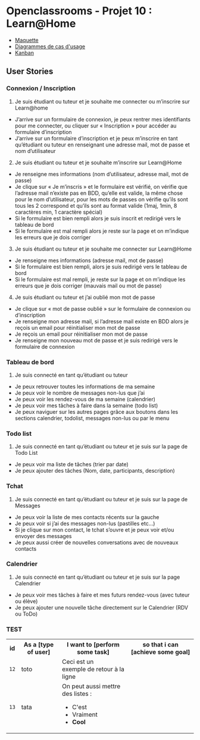 # Openclassrooms - Projet 10 : Learn@Home

-   [Maquette](https://www.figma.com/file/HSalmufThELKErfAZrw35N/Learn%40Home?type=design&node-id=0%3A1&t=M8t2obJkDaZ1dWxx-1)
-   [Diagrammes de cas d'usage](https://github.com/floriansimunek/OC-P10/blob/master/Diagrammes%20de%20cas%20d%E2%80%99usage.pdf)
-   [Kanban](https://github.com/users/floriansimunek/projects/4)

## User Stories

### Connexion / Inscription

1. Je suis étudiant ou tuteur et je souhaite me connecter ou m’inscrire sur Learn@home

-   J’arrive sur un formulaire de connexion, je peux rentrer mes identifiants pour me connecter, ou cliquer sur « Inscription » pour accéder au formulaire d’inscription
-   J’arrive sur un formulaire d’inscription et je peux m’inscrire en tant qu’étudiant ou tuteur en renseignant une adresse mail, mot de passe et nom d’utilisateur

2. Je suis étudiant ou tuteur et je souhaite m’inscrire sur Learn@Home

-   Je renseigne mes informations (nom d’utilisateur, adresse mail, mot de passe)
-   Je clique sur « Je m’inscris » et le formulaire est vérifié, on vérifie que l’adresse mail n’existe pas en BDD, qu’elle est valide, la même chose pour le nom d’utilisateur, pour les mots de passes on vérifie qu’ils sont tous les 2 correspond et qu’ils sont au format valide (1maj, 1min, 8 caractères min, 1 caractère spécial)
-   Si le formulaire est bien rempli alors je suis inscrit et redirigé vers le tableau de bord
-   Si le formulaire est mal rempli alors je reste sur la page et on m’indique les erreurs que je dois corriger

3. Je suis étudiant ou tuteur et je souhaite me connecter sur Learn@Home

-   Je renseigne mes informations (adresse mail, mot de passe)
-   Si le formulaire est bien rempli, alors je suis redirigé vers le tableau de bord
-   Si le formulaire est mal rempli, je reste sur la page et on m’indique les erreurs que je dois corriger (mauvais mail ou mot de passe)

4. Je suis étudiant ou tuteur et j’ai oublié mon mot de passe

-   Je clique sur « mot de passe oublié » sur le formulaire de connexion ou d’inscription
-   Je renseigne mon adresse mail, si l’adresse mail existe en BDD alors je reçois un email pour réinitialiser mon mot de passe
-   Je reçois un email pour réinitialiser mon mot de passe
-   Je renseigne mon nouveau mot de passe et je suis redirigé vers le formulaire de connexion

### Tableau de bord

1. Je suis connecté en tant qu’étudiant ou tuteur

-   Je peux retrouver toutes les informations de ma semaine
-   Je peux voir le nombre de messages non-lus que j’ai
-   Je peux voir les rendez-vous de ma semaine (calendrier)
-   Je peux voir mes tâches à faire dans la semaine (todo list)
-   Je peux naviguer sur les autres pages grâce aux boutons dans les sections calendrier, todolist, messages non-lus ou par le menu

### Todo list

1. Je suis connecté en tant qu’étudiant ou tuteur et je suis sur la page de Todo List

-   Je peux voir ma liste de tâches (trier par date)
-   Je peux ajouter des tâches (Nom, date, participants, description)

### Tchat

1. Je suis connecté en tant qu’étudiant ou tuteur et je suis sur la page de Messages

-   Je peux voir la liste de mes contacts récents sur la gauche
-   Je peux voir si j’ai des messages non-lus (pastilles etc...)
-   Si je clique sur mon contact, le tchat s’ouvre et je peux voir et/ou envoyer des messages
-   Je peux aussi créer de nouvelles conversations avec de nouveaux contacts

### Calendrier

1. Je suis connecté en tant qu’étudiant ou tuteur et je suis sur la page Calendrier

-   Je peux voir mes tâches à faire et mes futurs rendez-vous (avec tuteur ou élève)
-   Je peux ajouter une nouvelle tâche directement sur le Calendrier (RDV ou ToDo)

### TEST

<table>
  <tr>
    <th>id</th>
    <th>As a [type of user]</th>
    <th>I want to [perform some task]</th>
    <th>so that i can [achieve some goal]</th>
  </tr>

  <tr>
    <td><code>12</code></td>
    <td>toto</td>
    <td>Ceci est un <br> exemple de retour à la ligne</td>
  </tr>
  <tr>
    <td><code>13</code></td>
    <td>tata</td>
    <td>
      On peut aussi mettre des listes :
      <ul>
        <li>C'est</li>
        <li>Vraiment</li>
        <li><strong>Cool</strong></li>
      </ul>
    </td>
  </tr>
  <tr>
    
  </tr>
</table>
